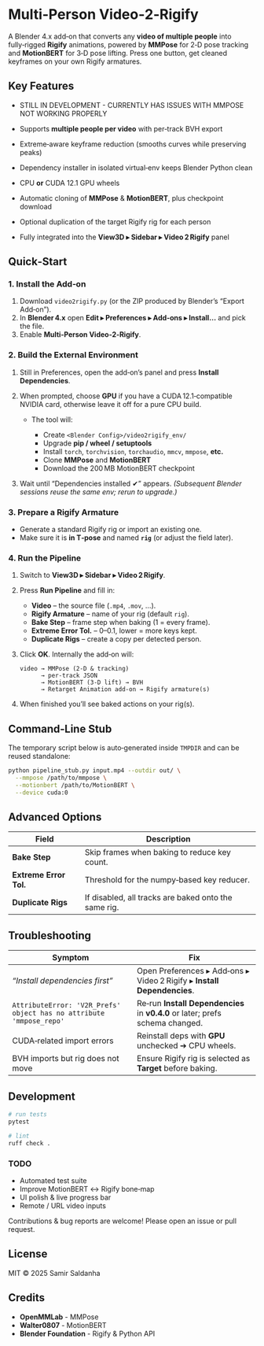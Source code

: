 # Multi‑Person Video‑2‑Rigify

A Blender 4.x add‑on that converts any **video of multiple people** into fully‑rigged **Rigify** animations, powered by **MMPose** for 2‑D pose tracking and **MotionBERT** for 3‑D pose lifting. Press one button, get cleaned keyframes on your own Rigify armatures.

## Key Features

* STILL IN DEVELOPMENT - CURRENTLY HAS ISSUES WITH MMPOSE NOT WORKING PROPERLY

* Supports **multiple people per video** with per‑track BVH export
* Extreme‑aware keyframe reduction (smooths curves while preserving peaks)
* Dependency installer in isolated virtual‑env keeps Blender Python clean
* CPU **or** CUDA 12.1 GPU wheels
* Automatic cloning of **MMPose** & **MotionBERT**, plus checkpoint download
* Optional duplication of the target Rigify rig for each person
* Fully integrated into the **View3D ▸ Sidebar ▸ Video 2 Rigify** panel

## Quick‑Start

### 1. Install the Add‑on

1. Download `video2rigify.py` (or the ZIP produced by Blender’s “Export Add‑on”).
2. In **Blender 4.x** open **Edit ▸ Preferences ▸ Add‑ons ▸ Install…** and pick the file.
3. Enable **Multi‑Person Video‑2‑Rigify**.

### 2. Build the External Environment

1. Still in Preferences, open the add‑on’s panel and press **Install Dependencies**.
2. When prompted, choose **GPU** if you have a CUDA 12.1‑compatible NVIDIA card, otherwise leave it off for a pure CPU build.

   * The tool will:

     * Create `<Blender Config>/video2rigify_env/`
     * Upgrade **pip / wheel / setuptools**
     * Install `torch`, `torchvision`, `torchaudio`, `mmcv`, `mmpose`, **etc.**
     * Clone **MMPose** and **MotionBERT**
     * Download the 200 MB MotionBERT checkpoint
3. Wait until “Dependencies installed ✔” appears.
   *(Subsequent Blender sessions reuse the same env; rerun to upgrade.)*

### 3. Prepare a Rigify Armature

* Generate a standard Rigify rig or import an existing one.
* Make sure it is **in T‑pose** and named **`rig`** (or adjust the field later).

### 4. Run the Pipeline

1. Switch to **View3D ▸ Sidebar ▸ Video 2 Rigify**.
2. Press **Run Pipeline** and fill in:

   * **Video** – the source file (`.mp4`, `.mov`, …).
   * **Rigify Armature** – name of your rig (default `rig`).
   * **Bake Step** – frame step when baking (1 = every frame).
   * **Extreme Error Tol.** – 0–0.1, lower = more keys kept.
   * **Duplicate Rigs** – create a copy per detected person.
3. Click **OK**.
   Internally the add‑on will:

   ```
   video → MMPose (2‑D & tracking)
         → per‑track JSON
         → MotionBERT (3‑D lift) → BVH
         → Retarget Animation add‑on → Rigify armature(s)
   ```
4. When finished you’ll see baked actions on your rig(s).

## Command‑Line Stub

The temporary script below is auto‑generated inside `TMPDIR` and can be reused standalone:

```bash
python pipeline_stub.py input.mp4 --outdir out/ \
  --mmpose /path/to/mmpose \
  --motionbert /path/to/MotionBERT \
  --device cuda:0
```

## Advanced Options

| Field                  | Description                                          |
| ---------------------- | ---------------------------------------------------- |
| **Bake Step**          | Skip frames when baking to reduce key count.         |
| **Extreme Error Tol.** | Threshold for the numpy‑based key reducer.           |
| **Duplicate Rigs**     | If disabled, all tracks are baked onto the same rig. |

## Troubleshooting

| Symptom                                                             | Fix                                                                           |
| ------------------------------------------------------------------- | ----------------------------------------------------------------------------- |
| *“Install dependencies first”*                                      | Open Preferences ▸ Add‑ons ▸ Video 2 Rigify ▸ **Install Dependencies**.       |
| `AttributeError: 'V2R_Prefs' object has no attribute 'mmpose_repo'` | Re‑run **Install Dependencies** in **v0.4.0** or later; prefs schema changed. |
| CUDA‐related import errors                                          | Reinstall deps with **GPU** unchecked ➔ CPU wheels.                           |
| BVH imports but rig does not move                                   | Ensure Rigify rig is selected as **Target** before baking.                    |

## Development

```bash
# run tests
pytest

# lint
ruff check .
```

### TODO

* Automated test suite
* Improve MotionBERT ↔ Rigify bone‑map
* UI polish & live progress bar
* Remote / URL video inputs

Contributions & bug reports are welcome! Please open an issue or pull request.

## License

MIT © 2025 Samir Saldanha

## Credits

* **OpenMMLab** - MMPose
* **Walter0807** - MotionBERT
* **Blender Foundation** - Rigify & Python API


